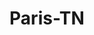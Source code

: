 ---
title: Paris-TN
slug: paris-tn
f_state:
- cms/state/tennessee.md
f_locations:
- cms/payday-loan/cash-express-7318.md
- cms/payday-loan/cash-express-7351.md
- cms/payday-loan/check-into-cash-12399.md
- cms/payday-loan/check-into-cash-of-tennesee-13595.md
- cms/payday-loan/ez-money-17319.md
- cms/payday-loan/family-cash-advance-17444.md
- cms/payday-loan/family-cash-advance-17446.md
- cms/payday-loan/money-zone-21820.md
- cms/payday-loan/quick-cash-24914.md
- cms/payday-loan/quick-cash-24920.md
- cms/payday-loan/quick-cash-inc-25145.md
updated-on: '2024-05-30T13:41:28.615Z'
created-on: '2024-05-30T13:41:28.615Z'
published-on: '2024-05-30T13:54:32.469Z'
f_city: Paris
layout: '[city].html'
tags: city
---